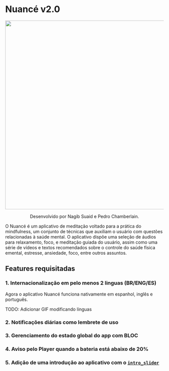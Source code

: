 # Nuancé v2.0
<p align="center"><img src="https://imgur.com/YfMMdhS.png" width="600"/></p>
<p align="center">Desenvolvido por Nagib Suaid e Pedro Chamberlain.</p>

O Nuancé é um aplicativo de meditação voltado para a prática do mindfulness, um conjunto de técnicas que auxiliam o usuário com questões relacionadas à saúde mental. O aplicativo dispõe uma seleção de áudios para relaxamento, foco, e meditação guiada do usuário, assim como uma série de vídeos e textos recomendados sobre o controle do saúde física emental, estresse, ansiedade, foco, entre outros assuntos.

## Features requisitadas

### 1. Internacionalização em pelo menos 2 linguas (BR/ENG/ES)
Agora o aplicativo Nuancé funciona nativamente em espanhol, inglês e português.

TODO: Adicionar GIF modificando línguas

### 2. Notificações diárias como lembrete de uso

### 3. Gerenciamento do estado global do app com BLOC

### 4. Aviso pelo Player quando a bateria está abaixo de 20%

### 5. Adição de uma introdução ao aplicativo com o [`intro_slider`](https://pub.dev/packages/intro_slider)
